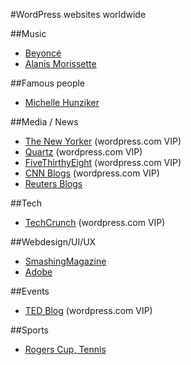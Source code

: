 #WordPress websites worldwide

##Music
- [Beyoncé](http://www.beyonce.com/)
- [Alanis Morissette](http://alanis.com/)

##Famous people
- [Michelle Hunziker](http://www.michellehunziker.it/en)

##Media / News
- [The New Yorker](http://www.newyorker.com/) (wordpress.com VIP)
- [Quartz](http://qz.com/) (wordpress.com VIP)
- [FiveThirthyEight](http://fivethirtyeight.com/) (wordpress.com VIP)
- [CNN Blogs](http://edition.cnn.com/exchange/blogs/index.html) (wordpress.com VIP)
- [Reuters Blogs](http://blogs.reuters.com/us/)

##Tech
- [TechCrunch](http://techcrunch.com/) (wordpress.com VIP)

##Webdesign/UI/UX
- [SmashingMagazine](http://smashingmag.com/)
- [Adobe](http://blogs.adobe.com/)

##Events
- [TED Blog](http://blog.ted.com/) (wordpress.com VIP)

##Sports
- [Rogers Cup, Tennis](http://www.rogerscup.com/)